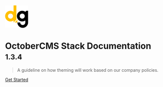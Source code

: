 <!-- _coverpage.md -->

![logo](_media/logo.png)

# OctoberCMS Stack Documentation <small>1.3.4</small>

> A guideline on how theming will work based on our company policies. 

[Get Started](/docs/README.md)
